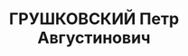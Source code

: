 ---
title: ГРУШКОВСКИЙ Петр Августинович
description: "Род. в 1875, Черниговская губ, с. Дроздовицы, Украина, русский. Место\
  \ проживания: Батумский р-н, с. Чаква, дом № 2. Род занятий: до ареста работал технологом\
  \ на Чаквинской чайной фабрике и инспектором по чайным фабрикам в Аджарии. \n  Осужден\
  \ Тройкой при НКВД ГССР 10.11.1937. Мера наказания: расстрел с конфискацией личного\
  \ имущества. Дата расстрела: 15.11.1937"
---